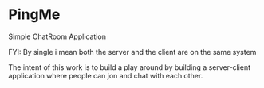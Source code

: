 # PingMe

Simple ChatRoom Application

FYI: By single i mean both the server and the client are on the same system

The intent of this work is to build a play around by building a server-client application where people can jon and chat with each other.
